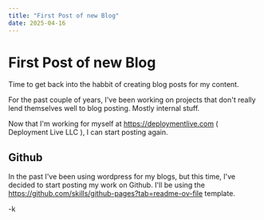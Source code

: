 ```yaml
---
title: "First Post of new Blog"
date: 2025-04-16
---
```


# First Post of new Blog

Time to get back into the habbit of creating blog posts for my content.

For the past couple of years, I've been working on projects that don't really lend themselves well to blog posting. Mostly internal stuff. 

Now that I'm working for myself at https://deploymentlive.com ( Deployment Live LLC ), I can start posting again.

## Github

In the past I've been using wordpress for my blogs, but this time, I've decided to start posting my work on Github.
I'll be using the https://github.com/skills/github-pages?tab=readme-ov-file template. 

-k 
